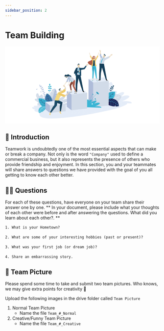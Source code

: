 ```yaml
---
sidebar_position: 2
---
```


# Team Building

![TeamBuilding](/img/shpeathon-team-building.png)

## 👋 Introduction

Teamwork is undoubtedly one of the most essential aspects that can make or break a company. Not only is the word `"Company"` used to define a commercial business, but it also represents the presence of others who provide friendship and enjoyment. In this section, you and your teammates will share answers to questions we have provided with the goal of you all getting to know each other better.


## 🙋‍♀️ Questions

For each of these questions, have everyone on your team share their answer one by one. ** In your document, please include what your thoughts of each other were before and after answering the questions. What did you learn about each other?. ** 

```
1. What is your Hometown?

2. What are some of your interesting hobbies (past or present)?

3. What was your first job (or dream job)?

4. Share an embarrassing story.
```

## 📸 Team Picture

Please spend some time to take and submit two team pictures. Who knows, we may give extra points for creativity 🤔

Upload the following images in the drive folder called `Team Picture`
1. Normal Team Picture
    - Name the file `Team_#_Normal`
2. Creative/Funny Team Picture
    - Name the file `Team_#_Creative`
